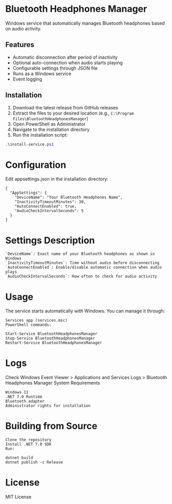 # Bluetooth Headphones Manager

Windows service that automatically manages Bluetooth headphones based on audio activity.

## Features

- Automatic disconnection after period of inactivity
- Optional auto-connection when audio starts playing
- Configurable settings through JSON file
- Runs as a Windows service
- Event logging

## Installation

1. Download the latest release from GitHub releases
2. Extract the files to your desired location (e.g., `C:\Program Files\BluetoothHeadphonesManager`)
3. Open PowerShell as Administrator
4. Navigate to the installation directory
5. Run the installation script:
```powershell
.\install-service.ps1
```

# Configuration
Edit appsettings.json in the installation directory:
```
{
  "AppSettings": {
    "DeviceName": "Your Bluetooth Headphones Name",
    "InactivityTimeoutMinutes": 30,
    "AutoConnectEnabled": true,
    "AudioCheckIntervalSeconds": 5
  }
}
```

# Settings Description

    `DeviceName`: Exact name of your Bluetooth headphones as shown in Windows
    `InactivityTimeoutMinutes`: Time without audio before disconnecting
    `AutoConnectEnabled`: Enable/disable automatic connection when audio plays
    `AudioCheckIntervalSeconds`: How often to check for audio activity

# Usage

The service starts automatically with Windows. You can manage it through:

    Services app (services.msc)
    PowerShell commands:
```
Start-Service BluetoothHeadphonesManager
Stop-Service BluetoothHeadphonesManager
Restart-Service BluetoothHeadphonesManager
```

# Logs

Check Windows Event Viewer > Applications and Services Logs > Bluetooth Headphones Manager
System Requirements

    Windows 11
    .NET 7.0 Runtime
    Bluetooth adapter
    Administrator rights for installation

# Building from Source

    Clone the repository
    Install .NET 7.0 SDK
    Run:
```
dotnet build
dotnet publish -c Release
```

# License
MIT License
